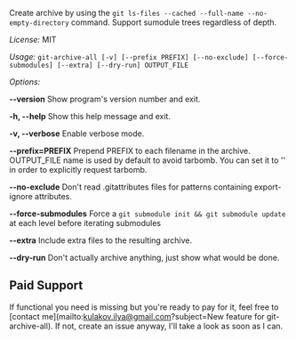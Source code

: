 Create archive by using the `git ls-files --cached --full-name --no-empty-directory` command. Support sumodule trees regardless of depth.

*License:* MIT

*Usage:* `git-archive-all [-v] [--prefix PREFIX] [--no-exclude] [--force-submodules] [--extra] [--dry-run] OUTPUT_FILE`

*Options:*

  **--version**             Show program's version number and exit.
  
  **-h, --help**            Show this help message and exit.
  
  **-v, --verbose**         Enable verbose mode.
  
  **--prefix=PREFIX**       Prepend PREFIX to each filename in the archive. OUTPUT_FILE name is used by default to avoid tarbomb. You can set it to '' in order to explicitly request tarbomb.
  
  **--no-exclude**          Don't read .gitattributes files for patterns containing export-ignore attributes.

  **--force-submodules**    Force a `git submodule init && git submodule update` at each level before iterating submodules
  
  **--extra**               Include extra files to the resulting archive.

  **--dry-run**             Don't actually archive anything, just show what would be done.

Paid Support
------------
If functional you need is missing but you're ready to pay for it, feel free to [contact me](mailto:kulakov.ilya@gmail.com?subject=New feature for git-archive-all). If not, create an issue anyway, I'll take a look as soon as I can.
